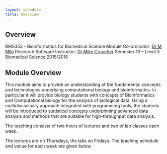 ```yaml
---
layout: schedule
title: Overview
---
```


## Overview

BMS353 - Bioinformatics for Biomedical Science
Module Co-ordinator: [Dr M Milo](https://www.sheffield.ac.uk/bms/research/milo)
Research Software Instructor: [Dr Mike Croucher](http://www.walkingrandomly.com/)
Semester 1B – Level 3 Biomedical Science 2015/2016

## Module Overview

This module aims to provide an understanding of the fundamental concepts and technologies underlying computational biology and bioinformatics. In particular it will provide biology students with concepts of Bioinformatics and Computational biology for the analysis of biological data. Using a multidisciplinary approach integrated with programming tools, the students will be introduced to statistical concepts underpinning advanced data analysis and methods that are suitable for high-throughput data analysis.

The teaching consists of two hours of lectures and two of lab classes each week.

The lectures are on Thursdays, the labs on Fridays. The teaching schedule and venue for each week are given below.
